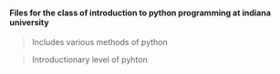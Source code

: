 #### Files for the class of introduction to python programming at indiana university

> Includes various methods of python 

> Introductionary level of pyhton 
